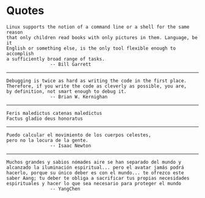 # Quotes

    Linux supports the notion of a command line or a shell for the same reason
    that only children read books with only pictures in them. Language, be it
    English or something else, is the only tool flexible enough to accomplish
    a sufficiently broad range of tasks.
                    -- Bill Garrett
---
    Debugging is twice as hard as writing the code in the first place.
    Therefore, if you write the code as cleverly as possible, you are,
    by definition, not smart enough to debug it.
                    -- Brian W. Kernighan
---
    Feris maledictus catenas maledictus
    Factus gladio deus honoratus
---
    Puedo calcular el movimiento de los cuerpos celestes,
    pero no la locura de la gente.
                    -- Isaac Newton
---

    Muchos grandes y sabios nómades aire se han separado del mundo y
    alcanzado la iluminación espiritual... pero el avatar jamás podrá
    hacerlo, porque su único deber es con el mundo... te ofrezco este
    saber Aang; tu deber te obliga a sacrificar tus propias necesidades
    espirituales y hacer lo que sea necesario para proteger el mundo
                    -- YangChen
